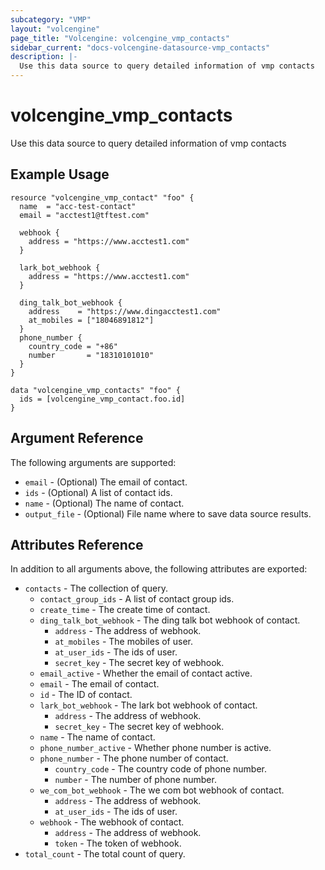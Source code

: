 ```yaml
---
subcategory: "VMP"
layout: "volcengine"
page_title: "Volcengine: volcengine_vmp_contacts"
sidebar_current: "docs-volcengine-datasource-vmp_contacts"
description: |-
  Use this data source to query detailed information of vmp contacts
---
```

# volcengine_vmp_contacts
Use this data source to query detailed information of vmp contacts
## Example Usage
```hcl
resource "volcengine_vmp_contact" "foo" {
  name  = "acc-test-contact"
  email = "acctest1@tftest.com"

  webhook {
    address = "https://www.acctest1.com"
  }

  lark_bot_webhook {
    address = "https://www.acctest1.com"
  }

  ding_talk_bot_webhook {
    address    = "https://www.dingacctest1.com"
    at_mobiles = ["18046891812"]
  }
  phone_number {
    country_code = "+86"
    number       = "18310101010"
  }
}

data "volcengine_vmp_contacts" "foo" {
  ids = [volcengine_vmp_contact.foo.id]
}
```
## Argument Reference
The following arguments are supported:
* `email` - (Optional) The email of contact.
* `ids` - (Optional) A list of contact ids.
* `name` - (Optional) The name of contact.
* `output_file` - (Optional) File name where to save data source results.

## Attributes Reference
In addition to all arguments above, the following attributes are exported:
* `contacts` - The collection of query.
    * `contact_group_ids` - A list of contact group ids.
    * `create_time` - The create time of contact.
    * `ding_talk_bot_webhook` - The ding talk bot webhook of contact.
        * `address` - The address of webhook.
        * `at_mobiles` - The mobiles of user.
        * `at_user_ids` - The ids of user.
        * `secret_key` - The secret key of webhook.
    * `email_active` - Whether the email of contact active.
    * `email` - The email of contact.
    * `id` - The ID of contact.
    * `lark_bot_webhook` - The lark bot webhook of contact.
        * `address` - The address of webhook.
        * `secret_key` - The secret key of webhook.
    * `name` - The name of contact.
    * `phone_number_active` - Whether phone number is active.
    * `phone_number` - The phone number of contact.
        * `country_code` - The country code of phone number.
        * `number` - The number of phone number.
    * `we_com_bot_webhook` - The we com bot webhook of contact.
        * `address` - The address of webhook.
        * `at_user_ids` - The ids of user.
    * `webhook` - The webhook of contact.
        * `address` - The address of webhook.
        * `token` - The token of webhook.
* `total_count` - The total count of query.


